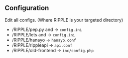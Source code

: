 ## Configuration
Edit all configs. (Where RIPPLE is your targeted directory)
* /RIPPLE/pep.py and -> `config.ini`
* /RIPPLE/lets and -> `config.ini`
* /RIPPLE/hanayo -> `hanayo.conf`
* /RIPPLE/rippleapi -> `api.conf`
* /RIPPLE/old-frontend -> `inc/config.php`
